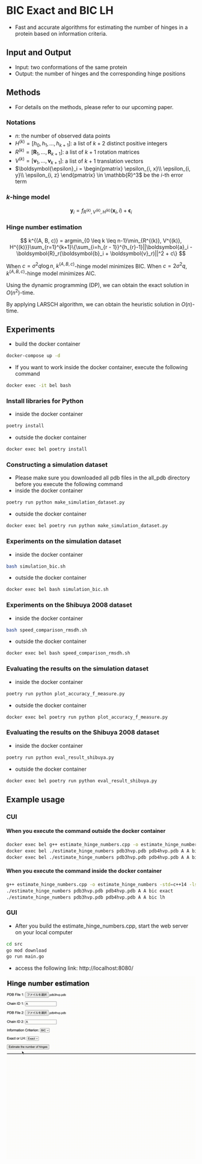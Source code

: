 # BIC Exact and BIC LH
- Fast and accurate algorithms for estimating the number of hinges in a protein based on information criteria.
## Input and Output
- Input: two conformations of the same protein
- Output: the number of hinges and the corresponding hinge positions
## Methods
- For details on the methods, please refer to our upcoming paper.
### Notations
- $n$: the number of observed data points
- $H^{(k)} = [h_0, h_1, \dots, h_{k+1}]$: a list of $k + 2$ distinct positive integers
- $R^{(k)} = [\boldsymbol{R}_1, \dots, \boldsymbol{R}_{k+1}]$: a list of $k+1$ rotation matrices
- $V^{(k)} = [\boldsymbol{v}_1, \dots, \boldsymbol{v}_{k+1}]$: a list of $k+1$ translation vectors
- $\boldsymbol{\epsilon}_i = \begin{pmatrix}
    \epsilon_{i, x}\\ \epsilon_{i, y}\\ \epsilon_{i, z}
\end{pmatrix} \in \mathbb{R}^3$ be the $i$-th error term
### $k$-hinge model

$$
\boldsymbol{y}_i = f_{R^{(k)}, V^{(k)}, H^{(k)}}(\boldsymbol{x}_i, i) + \boldsymbol{\epsilon}_i
$$

### Hinge number estimation

$$
k^{(A, B, c)} = argmin_{0 \leq k \leq n-1}\min_{R^{(k)}, V^{(k)}, H^{(k)}}\sum_{r=1}^{k+1}\{\sum_{i=h_{r - 1}}^{h_{r}-1}||\boldsymbol{a}_i - \boldsymbol{R}_r(\boldsymbol{b}_i + \boldsymbol{v}_r)||^2 + c\}
$$

When $c = \sigma^2q\log n$, $k^{(A, B, c)}$-hinge model minimizes BIC.
When $c = 2\sigma^2q$, $k^{(A, B, c)}$-hinge model minimizes AIC.

Using the dynamic programming (DP), we can obtain the exact solution in $O(n^2)$-time.

By applying LARSCH algorithm, we can obtain the heuristic solution in $O(n)$-time.

## Experiments
- build the docker container
```bash
docker-compose up -d
```
- If you want to work inside the docker container, execute the following command
```bash
docker exec -it bel bash
```
### Install libraries for Python
- inside the docker container
```bash
poetry install
```
  - outside the docker container
```bash
docker exec bel poetry install
```
### Constructing a simulation dataset
- Please make sure you downloaded all pdb files in the all_pdb directory before you execute the following command
- inside the docker container
```bash
poetry run python make_simulation_dataset.py
```
- outside the docker container
```bash
docker exec bel poetry run python make_simulation_dataset.py
```
### Experiments on the simulation dataset
- inside the docker container
```bash
bash simulation_bic.sh
```
- outside the docker container
```bash
docker exec bel bash simulation_bic.sh
```
### Experiments on the Shibuya 2008 dataset
- inside the docker container
```bash
bash speed_comparison_rmsdh.sh
```
- outside the docker container
```bash
docker exec bel bash speed_comparison_rmsdh.sh
```
### Evaluating the results on the simulation dataset
- inside the docker container
```bash
poetry run python plot_accuracy_f_measure.py
```
- outside the docker container
```bash
docker exec bel poetry run python plot_accuracy_f_measure.py
```
### Evaluating the results on the Shibuya 2008 dataset
- inside the docker container
```bash
poetry run python eval_result_shibuya.py
```
- outside the docker container
```bash
docker exec bel poetry run python eval_result_shibuya.py
```

## Example usage
### CUI
#### When you execute the command outside the docker container
```bash
docker exec bel g++ estimate_hinge_numbers.cpp -o estimate_hinge_numbers -std=c++14 -lstdc++fs -Wall -Wextra -O3 -mtune=native -march=native -mfpmath=both -Werror -fopenmp
docker exec bel ./estimate_hinge_numbers pdb3hvp.pdb pdb4hvp.pdb A A bic exact
docker exec bel ./estimate_hinge_numbers pdb3hvp.pdb pdb4hvp.pdb A A bic lh
```
#### When you execute the command inside the docker container
```bash
g++ estimate_hinge_numbers.cpp -o estimate_hinge_numbers -std=c++14 -lstdc++fs -Wall -Wextra -O3 -mtune=native -march=native -mfpmath=both -Werror -fopenmp
./estimate_hinge_numbers pdb3hvp.pdb pdb4hvp.pdb A A bic exact
./estimate_hinge_numbers pdb3hvp.pdb pdb4hvp.pdb A A bic lh
```
### GUI
- After you build the estimate_hinge_numbers.cpp, start the web server on your local computer
```bash
cd src
go mod download
go run main.go
```
- access the following link: http://localhost:8080/

![Demonstration of the application](demo.gif)
